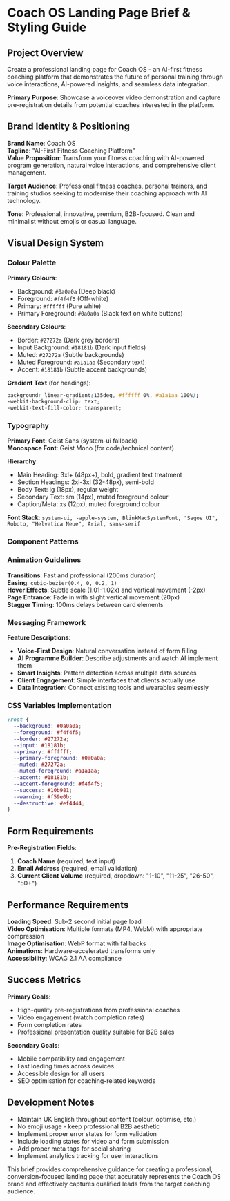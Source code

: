 # Coach OS Landing Page Brief & Styling Guide

## Project Overview
Create a professional landing page for Coach OS - an AI-first fitness coaching platform that demonstrates the future of personal training through voice interactions, AI-powered insights, and seamless data integration.

**Primary Purpose**: Showcase a voiceover video demonstration and capture pre-registration details from potential coaches interested in the platform.

## Brand Identity & Positioning

**Brand Name**: Coach OS  
**Tagline**: "AI-First Fitness Coaching Platform"  
**Value Proposition**: Transform your fitness coaching with AI-powered program generation, natural voice interactions, and comprehensive client management.

**Target Audience**: Professional fitness coaches, personal trainers, and training studios seeking to modernise their coaching approach with AI technology.

**Tone**: Professional, innovative, premium, B2B-focused. Clean and minimalist without emojis or casual language.

## Visual Design System

### Colour Palette

**Primary Colours**:
- Background: `#0a0a0a` (Deep black)
- Foreground: `#f4f4f5` (Off-white)
- Primary: `#ffffff` (Pure white)
- Primary Foreground: `#0a0a0a` (Black text on white buttons)

**Secondary Colours**:
- Border: `#27272a` (Dark grey borders)
- Input Background: `#18181b` (Dark input fields)
- Muted: `#27272a` (Subtle backgrounds)
- Muted Foreground: `#a1a1aa` (Secondary text)
- Accent: `#18181b` (Subtle accent backgrounds)

**Gradient Text** (for headings):
```css
background: linear-gradient(135deg, #ffffff 0%, #a1a1aa 100%);
-webkit-background-clip: text;
-webkit-text-fill-color: transparent;
```

### Typography

**Primary Font**: Geist Sans (system-ui fallback)  
**Monospace Font**: Geist Mono (for code/technical content)

**Hierarchy**:
- Main Heading: 3xl+ (48px+), bold, gradient text treatment
- Section Headings: 2xl-3xl (32-48px), semi-bold
- Body Text: lg (18px), regular weight
- Secondary Text: sm (14px), muted foreground colour
- Caption/Meta: xs (12px), muted foreground colour

**Font Stack**: `system-ui, -apple-system, BlinkMacSystemFont, "Segoe UI", Roboto, "Helvetica Neue", Arial, sans-serif`

### Component Patterns

### Animation Guidelines

**Transitions**: Fast and professional (200ms duration)  
**Easing**: `cubic-bezier(0.4, 0, 0.2, 1)`  
**Hover Effects**: Subtle scale (1.01-1.02x) and vertical movement (-2px)  
**Page Entrance**: Fade in with slight vertical movement (20px)  
**Stagger Timing**: 100ms delays between card elements  

### Messaging Framework


**Feature Descriptions**:
- **Voice-First Design**: Natural conversation instead of form filling
- **AI Programme Builder**: Describe adjustments and watch AI implement them
- **Smart Insights**: Pattern detection across multiple data sources
- **Client Engagement**: Simple interfaces that clients actually use
- **Data Integration**: Connect existing tools and wearables seamlessly

### CSS Variables Implementation
```css
:root {
  --background: #0a0a0a;
  --foreground: #f4f4f5;
  --border: #27272a;
  --input: #18181b;
  --primary: #ffffff;
  --primary-foreground: #0a0a0a;
  --muted: #27272a;
  --muted-foreground: #a1a1aa;
  --accent: #18181b;
  --accent-foreground: #f4f4f5;
  --success: #10b981;
  --warning: #f59e0b;
  --destructive: #ef4444;
}
```


## Form Requirements

**Pre-Registration Fields**:
1. **Coach Name** (required, text input)
2. **Email Address** (required, email validation)
4. **Current Client Volume** (required, dropdown: "1-10", "11-25", "26-50", "50+")

## Performance Requirements

**Loading Speed**: Sub-2 second initial page load  
**Video Optimisation**: Multiple formats (MP4, WebM) with appropriate compression  
**Image Optimisation**: WebP format with fallbacks  
**Animations**: Hardware-accelerated transforms only  
**Accessibility**: WCAG 2.1 AA compliance  

## Success Metrics

**Primary Goals**:
- High-quality pre-registrations from professional coaches
- Video engagement (watch completion rates)
- Form completion rates
- Professional presentation quality suitable for B2B sales

**Secondary Goals**:
- Mobile compatibility and engagement
- Fast loading times across devices
- Accessible design for all users
- SEO optimisation for coaching-related keywords

## Development Notes

- Maintain UK English throughout content (colour, optimise, etc.)
- No emoji usage - keep professional B2B aesthetic
- Implement proper error states for form validation
- Include loading states for video and form submission
- Add proper meta tags for social sharing
- Implement analytics tracking for user interactions

This brief provides comprehensive guidance for creating a professional, conversion-focused landing page that accurately represents the Coach OS brand and effectively captures qualified leads from the target coaching audience.